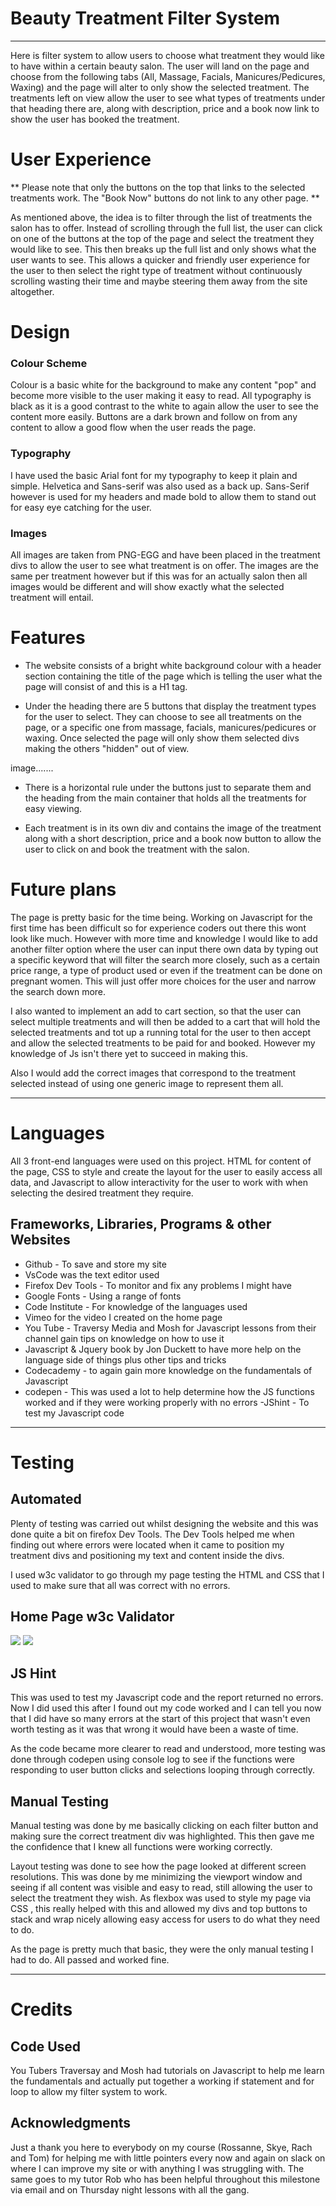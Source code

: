 # Beauty Treatment Filter System

---

Here is filter system to allow users to choose what treatment they would like to have within a certain beauty salon. The user will land on the page and choose from the following tabs (All, Massage, Facials, Manicures/Pedicures, Waxing) and the page will alter to only show the selected treatment. The treatments left on view allow the user to see what types of treatments under that heading there are, along with description, price and a book now link to show the user has booked the treatment.

# User Experience

** Please note that only the buttons on the top that links to the selected treatments work. The "Book Now" buttons do not link to any other page. **

As mentioned above, the idea is to filter through the list of treatments the salon has to offer. Instead of scrolling through the full list, the user can click on one of the buttons at the top of the page and select the treatment they would like to see. This then breaks up the full list and only shows what the user wants to see. This allows a quicker and friendly user experience for the user to then select the right type of treatment without continuously scrolling wasting their time and maybe steering them away from the site altogether.

# Design

### Colour Scheme

Colour is a basic white for the background to make any content "pop" and become more visible to the user making it easy to read. All typography is black as it is a good contrast to the white to again allow the user to see the content more easily. Buttons are a dark brown and follow on from any content to allow a good flow when the user reads the page.

### Typography

I have used the basic Arial font for my typography to keep it plain and simple. Helvetica and Sans-serif was also used as a back up. Sans-Serif however is used for my headers and made bold to allow them to stand out for easy eye catching for the user.

### Images

All images are taken from PNG-EGG and have been placed in the treatment divs to allow the user to see what treatment is on offer. The images are the same per treatment however but if this was for an actually salon then all images would be different and will show exactly what the selected treatment will entail.

# Features

- The website consists of a bright white background colour with a header section containing the title of the page which is telling the user what the page will consist of and this is a H1 tag.

- Under the heading there are 5 buttons that display the treatment types for the user to select. They can choose to see all treatments on the page, or a specific one from massage, facials, manicures/pedicures or waxing. Once selected the page will only show them selected divs making the others "hidden" out of view.

image.......

- There is a horizontal rule under the buttons just to separate them and the heading from the main container that holds all the treatments for easy viewing.

- Each treatment is in its own div and contains the image of the treatment along with a short description, price and a book now button to allow the user to click on and book the treatment with the salon.

# Future plans

The page is pretty basic for the time being. Working on Javascript for the first time has been difficult so for experience coders out there this wont look like much. However with more time and knowledge I would like to add another filter option where the user can input there own data by typing out a specific keyword that will filter the search more closely, such as a certain price range, a type of product used or even if the treatment can be done on pregnant women. This will just offer more choices for the user and narrow the search down more.

I also wanted to implement an add to cart section, so that the user can select multiple treatments and will then be added to a cart that will hold the selected treatments and tot up a running total for the user to then accept and allow the selected treatments to be paid for and booked. However my knowledge of Js isn't there yet to succeed in making this.

Also I would add the correct images that correspond to the treatment selected instead of using one generic image to represent them all.

---

# Languages

All 3 front-end languages were used on this project. HTML for content of the page, CSS to style and create the layout for the user to easily access all data, and Javascript to allow interactivity for the user to work with when selecting the desired treatment they require.

## Frameworks, Libraries, Programs & other Websites

- Github - To save and store my site
- VsCode was the text editor used
- Firefox Dev Tools - To monitor and fix any problems I might have
- Google Fonts - Using a range of fonts
- Code Institute - For knowledge of the languages used
- Vimeo for the video I created on the home page
- You Tube - Traversy Media and Mosh for Javascript lessons from their channel gain tips on knowledge on how to use it
- Javascript & Jquery book by Jon Duckett to have more help on the language side of things plus other tips and tricks
- Codecademy - to again gain more knowledge on the fundamentals of Javascript
- codepen - This was used a lot to help determine how the JS functions worked and if they were working properly with no errors
  -JShint - To test my Javascript code

---

# Testing

## Automated

Plenty of testing was carried out whilst designing the website and this was done quite a bit on firefox Dev Tools. The Dev Tools helped me when finding out where errors were located when it came to position my treatment divs and positioning my text and content inside the divs.

I used w3c validator to go through my page testing the HTML and CSS that I used to make sure that all was correct with no errors.

## Home Page w3c Validator

![](/images/1-12%20w3c%20validator%20results.png)
![](/images/13-24%20w3c%20validator%20results.png)

## JS Hint

This was used to test my Javascript code and the report returned no errors. Now I did used this after I found out my code worked and I can tell you now that I did have so many errors at the start of this project that wasn't even worth testing as it was that wrong it would have been a waste of time.

As the code became more clearer to read and understood, more testing was done through codepen using console log to see if the functions were responding to user button clicks and selections looping through correctly.

## Manual Testing

Manual testing was done by me basically clicking on each filter button and making sure the correct treatment div was highlighted. This then gave me the confidence that I knew all functions were working correctly.

Layout testing was done to see how the page looked at different screen resolutions. This was done by me minimizing the viewport window and seeing if all content was visible and easy to read, still allowing the user to select the treatment they wish. As flexbox was used to style my page via CSS , this really helped with this and allowed my divs and top buttons to stack and wrap nicely allowing easy access for users to do what they need to do.

As the page is pretty much that basic, they were the only manual testing I had to do. All passed and worked fine.

---

# Credits

## Code Used

You Tubers Traversay and Mosh had tutorials on Javascript to help me learn the fundamentals and actually put together a working if statement and for loop to allow my filter system to work.

## Acknowledgments

Just a thank you here to everybody on my course (Rossanne, Skye, Rach and Tom) for helping me with little pointers every now and again on slack on where I can improve my site or with anything I was struggling with. The same goes to my tutor Rob who has been helpful throughout this milestone via email and on Thursday night lessons with all the gang.

